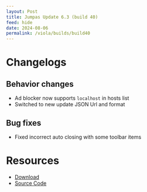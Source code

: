 ```yaml
---
layout: Post
title: Jumpas Update 6.3 (build 40)
feed: hide
date: 2024-08-06
permalink: /viola/builds/build40
---
```


# Changelogs
## Behavior changes
- Ad blocker now supports `localhost` in hosts list
- Switched to new update JSON Url and format

## Bug fixes
- Fixed incorrect auto closing with some toolbar items

# Resources
- [Download](https://codeberg.org/TipzTeam/viola/releases/download/6.3_build40/app-release.apk)
- [Source Code](https://codeberg.org/TipzTeam/viola/src/tag/6.3_build40)
